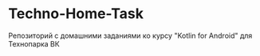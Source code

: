 # Techno-Home-Task
Репозиторий с домашними заданиями ко курсу "Kotlin for Android" для Технопарка ВК
